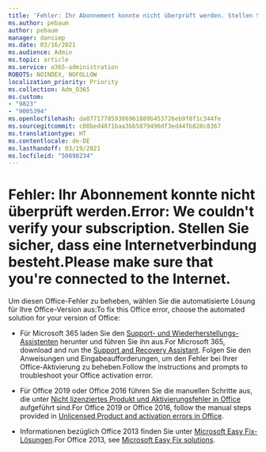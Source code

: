 ```yaml
---
title: 'Fehler: Ihr Abonnement konnte nicht überprüft werden. Stellen Sie sicher, dass eine Internetverbindung besteht.'
ms.author: pebaum
author: pebaum
manager: dansimp
ms.date: 03/16/2021
ms.audience: Admin
ms.topic: article
ms.service: o365-administration
ROBOTS: NOINDEX, NOFOLLOW
localization_priority: Priority
ms.collection: Adm_O365
ms.custom:
- "9823"
- "9005394"
ms.openlocfilehash: da077177859386961889b453726eb9f8f1c344fe
ms.sourcegitcommit: c08bed4071baa3bb5879496df3ed44fb828c8367
ms.translationtype: HT
ms.contentlocale: de-DE
ms.lasthandoff: 03/19/2021
ms.locfileid: "50898234"
---
```

# <a name="error-we-couldnt-verify-your-subscription-please-make-sure-that-youre-connected-to-the-internet"></a><span data-ttu-id="e9d9d-103">Fehler: Ihr Abonnement konnte nicht überprüft werden.</span><span class="sxs-lookup"><span data-stu-id="e9d9d-103">Error: We couldn't verify your subscription.</span></span> <span data-ttu-id="e9d9d-104">Stellen Sie sicher, dass eine Internetverbindung besteht.</span><span class="sxs-lookup"><span data-stu-id="e9d9d-104">Please make sure that you're connected to the Internet.</span></span>

<span data-ttu-id="e9d9d-105">Um diesen Office-Fehler zu beheben, wählen Sie die automatisierte Lösung für Ihre Office-Version aus:</span><span class="sxs-lookup"><span data-stu-id="e9d9d-105">To fix this Office error, choose the automated solution for your version of Office:</span></span>

- <span data-ttu-id="e9d9d-106">Für Microsoft 365 laden Sie den [Support- und Wiederherstellungs-Assistenten](https://aka.ms/SaRA-OfficeActivation-Chat) herunter und führen Sie ihn aus.</span><span class="sxs-lookup"><span data-stu-id="e9d9d-106">For Microsoft 365, download and run the [Support and Recovery Assistant](https://aka.ms/SaRA-OfficeActivation-Chat).</span></span> <span data-ttu-id="e9d9d-107">Folgen Sie den Anweisungen und Eingabeaufforderungen, um den Fehler bei Ihrer Office-Aktivierung zu beheben.</span><span class="sxs-lookup"><span data-stu-id="e9d9d-107">Follow the instructions and prompts to troubleshoot your Office activation error.</span></span>

- <span data-ttu-id="e9d9d-108">Für Office 2019 oder Office 2016 führen Sie die manuellen Schritte aus, die unter [Nicht lizenziertes Produkt und Aktivierungsfehler in Office](https://support.microsoft.com/office/0d23d3c0-c19c-4b2f-9845-5344fedc4380#bkmk_fixyourself) aufgeführt sind.</span><span class="sxs-lookup"><span data-stu-id="e9d9d-108">For Office 2019 or Office 2016, follow the manual steps provided in [Unlicensed Product and activation errors in Office](https://support.microsoft.com/office/0d23d3c0-c19c-4b2f-9845-5344fedc4380#bkmk_fixyourself).</span></span>

- <span data-ttu-id="e9d9d-109">Informationen bezüglich Office 2013 finden Sie unter [Microsoft Easy Fix-Lösungen](https://support.microsoft.com/topic/microsoft-easy-fix-solutions-have-been-discontinued-b0f4b5f9-3b5a-bd9e-d75d-d45e2f12e16c).</span><span class="sxs-lookup"><span data-stu-id="e9d9d-109">For Office 2013, see [Microsoft Easy Fix solutions](https://support.microsoft.com/topic/microsoft-easy-fix-solutions-have-been-discontinued-b0f4b5f9-3b5a-bd9e-d75d-d45e2f12e16c).</span></span>